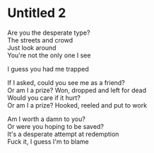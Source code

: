 Untitled 2
==========

Are you the desperate type?  
The streets and crowd  
Just look around  
You're not the only one I see  

I guess you had me trapped  

If I asked, could you see me as a friend?  
Or am I a prize? Won, dropped and left for dead  
Would you care if it hurt?  
Or am I a prize? Hooked, reeled and put to work  

Am I worth a damn to you?  
Or were you hoping to be saved?  
It's a desperate attempt at redemption  
Fuck it, I guess I'm to blame  

